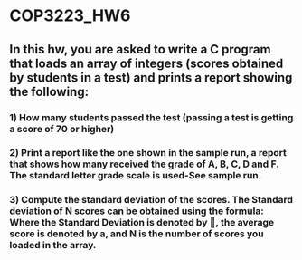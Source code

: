 # COP3223_HW6
## In this hw, you are asked to write a C program that loads an array of integers (scores obtained by students in a test) and prints a report showing the following: 
### 1)  How many students passed the test (passing a test is getting a score of 70 or higher) 
### 2)  Print a report like the one shown in the sample run, a report that shows how many received the grade of A, B, C, D and F. The standard letter grade scale is used-See sample run. 
### 3)  Compute the standard deviation of the scores. The Standard deviation of N scores can be obtained using the formula: Where the Standard Deviation is denoted by , the average score is denoted by  a, and N is the number of scores you loaded in the array. 
